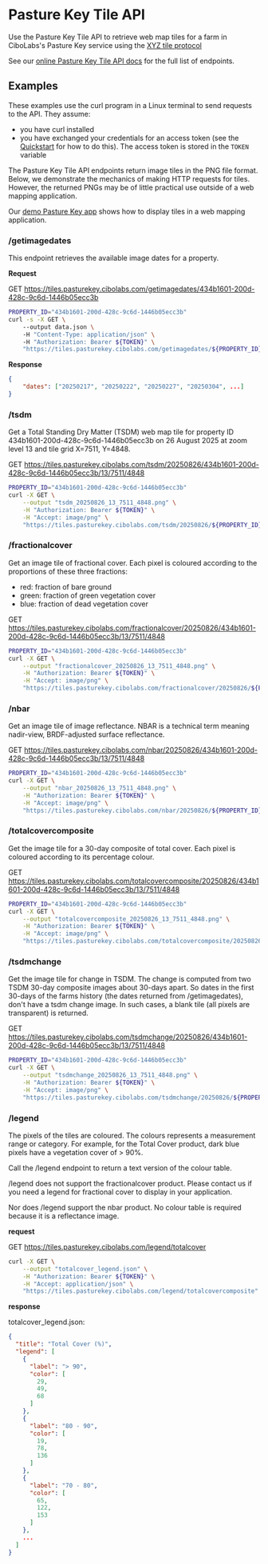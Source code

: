 # Pasture Key Tile API

Use the Pasture Key Tile API to retrieve web map tiles for a
farm in CiboLabs's Pasture Key service using the
[XYZ tile protocol](https://en.wikipedia.org/wiki/Tiled_web_map)

See our [online Pasture Key Tile API docs](https://tiles.pasturekey.cibolabs.com/swagger)
for the full list of endpoints.

## Examples

These examples use the curl program in a Linux terminal
to send requests to the API. They assume:
- you have curl installed
- you have exchanged your credentials for an access token
  (see the [Quickstart](quickstart.md) for how to do this).
  The access token is stored in the `TOKEN` variable

The Pasture Key Tile API endpoints return image tiles in the PNG file format.
Below, we demonstrate the mechanics of making HTTP requests for tiles.
However, the returned PNGs may be of little practical use outside of a
web mapping application.

Our [demo Pasture Key app](docs/README.md) shows how to display
tiles in a web mapping application.

### /getimagedates

This endpoint retrieves the available image dates for a property.

**Request**

GET https://tiles.pasturekey.cibolabs.com/getimagedates/434b1601-200d-428c-9c6d-1446b05ecc3b

```bash
PROPERTY_ID="434b1601-200d-428c-9c6d-1446b05ecc3b"
curl -s -X GET \ 
    --output data.json \ 
    -H "Content-Type: application/json" \ 
    -H "Authorization: Bearer ${TOKEN}" \
    "https://tiles.pasturekey.cibolabs.com/getimagedates/${PROPERTY_ID}"
```

**Response** 

```json
{ 
    "dates": ["20250217", "20250222", "20250227", "20250304", ...]
}
```

### /tsdm

Get a Total Standing Dry Matter (TSDM) web map tile for
property ID 434b1601-200d-428c-9c6d-1446b05ecc3b on 26 August 2025 at
zoom level 13 and tile grid X=7511, Y=4848.

GET https://tiles.pasturekey.cibolabs.com/tsdm/20250826/434b1601-200d-428c-9c6d-1446b05ecc3b/13/7511/4848


```bash
PROPERTY_ID="434b1601-200d-428c-9c6d-1446b05ecc3b"
curl -X GET \
    --output "tsdm_20250826_13_7511_4848.png" \
    -H "Authorization: Bearer ${TOKEN}" \
    -H "Accept: image/png" \
    "https://tiles.pasturekey.cibolabs.com/tsdm/20250826/${PROPERTY_ID}$/13/7511/4848"
```

### /fractionalcover

Get an image tile of fractional cover. Each pixel is coloured according to
the proportions of these three fractions:
- red: fraction of bare ground
- green: fraction of green vegetation cover
- blue: fraction of dead vegetation cover

GET https://tiles.pasturekey.cibolabs.com/fractionalcover/20250826/434b1601-200d-428c-9c6d-1446b05ecc3b/13/7511/4848

```bash
PROPERTY_ID="434b1601-200d-428c-9c6d-1446b05ecc3b"
curl -X GET \
    --output "fractionalcover_20250826_13_7511_4848.png" \
    -H "Authorization: Bearer ${TOKEN}" \
    -H "Accept: image/png" \
    "https://tiles.pasturekey.cibolabs.com/fractionalcover/20250826/${PROPERTY_ID}/13/7511/4848"
```

### /nbar

Get an image tile of image reflectance. NBAR is a technical term meaning
nadir-view, BRDF-adjusted surface reflectance.

GET https://tiles.pasturekey.cibolabs.com/nbar/20250826/434b1601-200d-428c-9c6d-1446b05ecc3b/13/7511/4848

```bash
PROPERTY_ID="434b1601-200d-428c-9c6d-1446b05ecc3b"
curl -X GET \
    --output "nbar_20250826_13_7511_4848.png" \
    -H "Authorization: Bearer ${TOKEN}" \
    -H "Accept: image/png" \
    "https://tiles.pasturekey.cibolabs.com/nbar/20250826/${PROPERTY_ID}/13/7511/4848"
```

### /totalcovercomposite

Get the image tile for a 30-day composite of total cover. Each pixel is coloured according
to its percentage colour.

GET https://tiles.pasturekey.cibolabs.com/totalcovercomposite/20250826/434b1601-200d-428c-9c6d-1446b05ecc3b/13/7511/4848

```bash
PROPERTY_ID="434b1601-200d-428c-9c6d-1446b05ecc3b"
curl -X GET \
    --output "totalcovercomposite_20250826_13_7511_4848.png" \
    -H "Authorization: Bearer ${TOKEN}" \
    -H "Accept: image/png" \
    "https://tiles.pasturekey.cibolabs.com/totalcovercomposite/20250826/${PROPERTY_ID}/13/7511/4848"
```

### /tsdmchange

Get the image tile for change in TSDM.
The change is computed from two TSDM 30-day composite images about 30-days apart.
So dates in the first 30-days of the farms history (the dates returned from
/getimagedates), don't have a tsdm change image. In such cases, a blank tile
(all pixels are transparent) is returned.

GET https://tiles.pasturekey.cibolabs.com/tsdmchange/20250826/434b1601-200d-428c-9c6d-1446b05ecc3b/13/7511/4848

```bash
PROPERTY_ID="434b1601-200d-428c-9c6d-1446b05ecc3b"
curl -X GET \
    --output "tsdmchange_20250826_13_7511_4848.png" \
    -H "Authorization: Bearer ${TOKEN}" \
    -H "Accept: image/png" \
    "https://tiles.pasturekey.cibolabs.com/tsdmchange/20250826/${PROPERTY_ID}/13/7511/4848"
```

### /legend

The pixels of the tiles are coloured. The colours
represents a measurement range or category.
For example, for the Total Cover product, dark blue pixels have a
vegetation cover of > 90%.

Call the /legend endpoint to return a text version of the colour table.

/legend does not support the fractionalcover product.
Please contact us if you
need a legend for fractional cover to display in your application.

Nor does /legend support the nbar product.
No colour table is required because it is a reflectance image.

**request**

GET https://tiles.pasturekey.cibolabs.com/legend/totalcover

```bash
curl -X GET \
    --output "totalcover_legend.json" \
    -H "Authorization: Bearer ${TOKEN}" \
    -H "Accept: application/json" \
    "https://tiles.pasturekey.cibolabs.com/legend/totalcovercomposite"
```

**response**

totalcover_legend.json:

```json
{
  "title": "Total Cover (%)",
  "legend": [
    {
      "label": "> 90",
      "color": [
        29,
        49,
        68
      ]
    },
    {
      "label": "80 - 90",
      "color": [
        19,
        78,
        136
      ]
    },
    {
      "label": "70 - 80",
      "color": [
        65,
        122,
        153
      ]
    },
    ...
  ]
}
```
